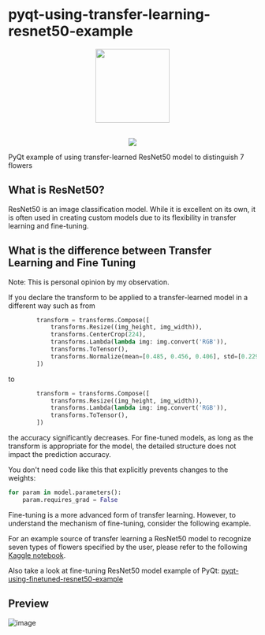 # pyqt-using-transfer-learning-resnet50-example
<div align="center">
  <img src="https://user-images.githubusercontent.com/55078043/229002952-9afe57de-b0b6-400f-9628-b8e0044d3f7b.png" width="150px" height="150px"><br/><br/>
  
  [![](https://dcbadge.vercel.app/api/server/cHekprskVE)](https://discord.gg/cHekprskVE)
</div>

PyQt example of using transfer-learned ResNet50 model to distinguish 7 flowers

## What is ResNet50?
ResNet50 is an image classification model. While it is excellent on its own, it is often used in creating custom models due to its flexibility in transfer learning and fine-tuning.

## What is the difference between Transfer Learning and Fine Tuning
Note: This is personal opinion by my observation.

If you declare the transform to be applied to a transfer-learned model in a different way such as from

```python
        transform = transforms.Compose([
            transforms.Resize((img_height, img_width)),
            transforms.CenterCrop(224),
            transforms.Lambda(lambda img: img.convert('RGB')),
            transforms.ToTensor(),
            transforms.Normalize(mean=[0.485, 0.456, 0.406], std=[0.229, 0.224, 0.225])
        ])
```

to

```python
        transform = transforms.Compose([
            transforms.Resize((img_height, img_width)),
            transforms.Lambda(lambda img: img.convert('RGB')),
            transforms.ToTensor(),
        ])
```

the accuracy significantly decreases. For fine-tuned models, as long as the transform is appropriate for the model, the detailed structure does not impact the prediction accuracy.

You don't need code like this that explicitly prevents changes to the weights:

```python
for param in model.parameters():
    param.requires_grad = False
```

Fine-tuning is a more advanced form of transfer learning. However, to understand the mechanism of fine-tuning, consider the following example.

For an example source of transfer learning a ResNet50 model to recognize seven types of flowers specified by the user, please refer to the following <a href="https://www.kaggle.com/code/yoonjunggyu/pytorch-transfer-learning-resnet50/edit">Kaggle notebook</a>.

Also take a look at fine-tuning ResNet50 model example of PyQt: <a href="https://github.com/yjg30737/pyqt-using-finetuned-resnet50-example.git">pyqt-using-finetuned-resnet50-example</a>

## Preview
![image](https://github.com/yjg30737/pyqt-using-transfer-learning-resnet50-example/assets/55078043/b18c087a-a5ee-45b4-b9b5-d85f5f3a2822)

